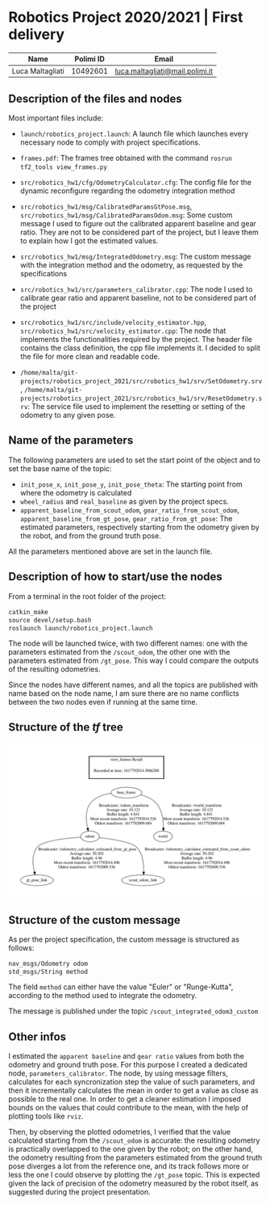 # Robotics Project 2020/2021 | First delivery

| Name             | Polimi ID | Email                           |
| ---              | ----      | ---                             |
| Luca Maltagliati | 10492601  | luca.maltagliati@mail.polimi.it |

## Description of the files and nodes

Most important files include:  

* `launch/robotics_project.launch`: A launch file which launches every necessary node to comply with project specifications.

* `frames.pdf`: The frames tree obtained with the command `rosrun tf2_tools view_frames.py`

* `src/robotics_hw1/cfg/OdometryCalculator.cfg`: The config file for the dynamic reconfigure regarding the odometry integration method

* `src/robotics_hw1/msg/CalibratedParamsGtPose.msg`, `src/robotics_hw1/msg/CalibratedParamsOdom.msg`: Some custom message I used to figure out the calibrated apparent baseline and gear ratio. They are not to be considered part of the project, but I leave them to explain how I got the estimated values.

* `src/robotics_hw1/msg/IntegratedOdometry.msg`: The custom message with the integration method and the odometry, as requested by the specifications
* `src/robotics_hw1/src/parameters_calibrator.cpp`: The node I used to calibrate gear ratio and apparent baseline, not to be considered part of the project

* `src/robotics_hw1/src/include/velocity_estimator.hpp`, `src/robotics_hw1/src/velocity_estimator.cpp`: The node that implements the functionalities required by the project. The header file contains the class definition, the cpp file implements it. I decided to split the file for more clean and readable code.

* `/home/malta/git-projects/robotics_project_2021/src/robotics_hw1/srv/SetOdometry.srv`, `/home/malta/git-projects/robotics_project_2021/src/robotics_hw1/srv/ResetOdometry.srv`: The service file used to implement the resetting or setting of the odometry to any given pose.

## Name of the parameters

The following parameters are used to set the start point of the object and to set the base name of the topic:  

* `init_pose_x`, `init_pose_y`, `init_pose_theta`: The starting point from where the odometry is calculated
* `wheel_radius` and `real_baseline` as given by the project specs.
* `apparent_baseline_from_scout_odom`, `gear_ratio_from_scout_odom`, `apparent_baseline_from_gt_pose`, `gear_ratio_from_gt_pose`: The estimated parameters, respectively starting from the odometry given by the robot, and from the ground truth pose.

All the parameters mentioned above are set in the launch file.

## Description of how to start/use the nodes

From a terminal in the root folder of the project:  

    catkin_make
    source devel/setup.bash
    roslaunch launch/robotics_project.launch
    
The node will be launched twice, with two different names: one with the parameters estimated from the `/scout_odom`, the other one with the parameters estimated from `/gt_pose`.
This way I could compare the outputs of the resulting odometries.

Since the nodes have different names, and all the topics are published with name based on the node name, I am sure there are no name conflicts between the two nodes even if running at the same time.
    
## Structure of the *tf* tree

![See frames.pdf](frames.png "Structure of the tf tree")

## Structure of the custom message

As per the project specification, the custom message is structured as follows:


    nav_msgs/Odometry odom
    std_msgs/String method


The field `method` can either have the value "Euler" or "Runge-Kutta", according to the method used to integrate the odometry.

The message is published under the topic `/scout_integrated_odom3_custom`

## Other infos

I estimated the `apparent baseline` and `gear ratio` values from both the odometry and ground truth pose. For this purpose I created a dedicated node, `parameters_calibrator`. The node, by using message filters, calculates for each syncronization step the value of such parameters, and then it incrementally calculates the mean in order to get a value as close as possible to the real one. In order to get a cleaner estimation I imposed bounds on the values that could contribute to the mean, with the help of plotting tools like `rviz`.

Then, by observing the plotted odometries, I verified that the value calculated starting from the `/scout_odom` is accurate: the resulting odometry is practically overlapped to the one given by the robot; on the other hand, the odometry resulting from the parameters estimated from the ground truth pose diverges a lot from the reference one, and its track follows more or less the one I could observe by plotting the `/gt_pose` topic. This is expected given the lack of precision of the odometry measured by the robot itself, as suggested during the project presentation.
